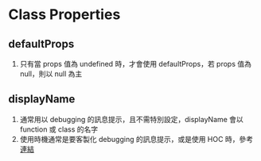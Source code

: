 # Class Properties
## defaultProps
1. 只有當 props 值為 undefined 時，才會使用 defaultProps，若 props 值為 null，則以 null 為主
## displayName
1. 通常用以 debugging 的訊息提示，且不需特別設定，displayName 會以 function 或 class 的名字
2. 使用時機通常是要客製化 debugging 的訊息提示，或是使用 HOC 時，參考[連結](https://reactjs.org/docs/higher-order-components.html#convention-wrap-the-display-name-for-easy-debugging)